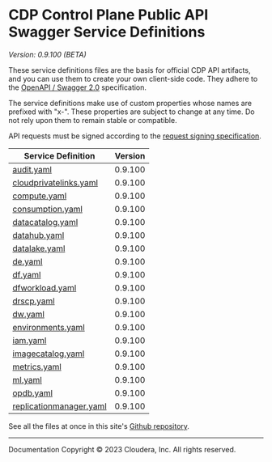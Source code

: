 # CDP Control Plane Public API Swagger Service Definitions

*Version: 0.9.100 (BETA)*

These service definitions files are the basis for official CDP API artifacts,
and you can use them to create your own client-side code. They adhere to the
[OpenAPI / Swagger 2.0](https://swagger.io/specification/v2/) specification.

The service definitions make use of custom properties whose names are prefixed
with "x-". These properties are subject to change at any time. Do not rely upon
them to remain stable or compatible.

API requests must be signed according to the
[request signing specification](request_signing.md).

| Service Definition | Version |
| --- | --- |
| [audit.yaml](./audit.yaml) | 0.9.100 |
| [cloudprivatelinks.yaml](./cloudprivatelinks.yaml) | 0.9.100 |
| [compute.yaml](./compute.yaml) | 0.9.100 |
| [consumption.yaml](./consumption.yaml) | 0.9.100 |
| [datacatalog.yaml](./datacatalog.yaml) | 0.9.100 |
| [datahub.yaml](./datahub.yaml) | 0.9.100 |
| [datalake.yaml](./datalake.yaml) | 0.9.100 |
| [de.yaml](./de.yaml) | 0.9.100 |
| [df.yaml](./df.yaml) | 0.9.100 |
| [dfworkload.yaml](./dfworkload.yaml) | 0.9.100 |
| [drscp.yaml](./drscp.yaml) | 0.9.100 |
| [dw.yaml](./dw.yaml) | 0.9.100 |
| [environments.yaml](./environments.yaml) | 0.9.100 |
| [iam.yaml](./iam.yaml) | 0.9.100 |
| [imagecatalog.yaml](./imagecatalog.yaml) | 0.9.100 |
| [metrics.yaml](./metrics.yaml) | 0.9.100 |
| [ml.yaml](./ml.yaml) | 0.9.100 |
| [opdb.yaml](./opdb.yaml) | 0.9.100 |
| [replicationmanager.yaml](./replicationmanager.yaml) | 0.9.100 |

See all the files at once in this site's
[Github repository](https://github.com/cloudera/cdp-dev-docs/tree/master/api-docs/swagger).

----

Documentation Copyright © 2023 Cloudera, Inc. All rights reserved.

